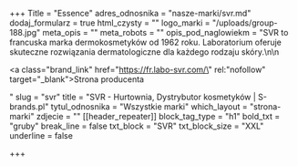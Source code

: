 +++
Title = "Essence"
adres_odnosnika = "nasze-marki/svr.md"
dodaj_formularz = true
html_czysty = ""
logo_marki = "/uploads/group-188.jpg"
meta_opis = ""
meta_robots = ""
opis_pod_naglowiekm = "SVR to francuska marka dermokosmetyków od 1962 roku. Laboratorium oferuje skuteczne rozwiązania dermatologiczne dla każdego rodzaju skóry.\n\n    <p><a class=\"brand_link\" href=\"https://fr.labo-svr.com/\" rel:\"nofollow\" target=\"_blank\">Strona producenta</a></p>"
slug = "svr"
title = "SVR - Hurtownia, Dystrybutor kosmetyków | S-brands.pl"
tytul_odnosnika = "Wszystkie marki"
which_layout = "strona-marki"
zdjecie = ""
[[header_repeater]]
block_tag_type = "h1"
bold_txt = "gruby"
break_line = false
txt_block = "SVR"
txt_block_size = "XXL"
underline = false

+++
